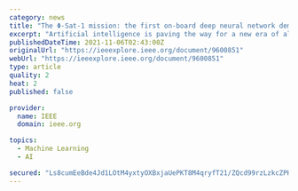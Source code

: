 ```yaml
---
category: news
title: "The Φ-Sat-1 mission: the first on-board deep neural network demonstrator for satellite earth observation"
excerpt: "Artificial intelligence is paving the way for a new era of algorithms focusing directly on the information contained in the data, autonomously extracting relevant features for a given application. While the initial paradigm was to have these applications run by a server hosted processor,"
publishedDateTime: 2021-11-06T02:43:00Z
originalUrl: "https://ieeexplore.ieee.org/document/9600851"
webUrl: "https://ieeexplore.ieee.org/document/9600851"
type: article
quality: 2
heat: 2
published: false

provider:
  name: IEEE
  domain: ieee.org

topics:
  - Machine Learning
  - AI

secured: "Ls8cumEeBde4Jd1LOtM4yxtyOXBxjaUePKT8M4qryfT21/ZQcd99rzLzkcZPHjF/Aa+DTtWrMkKH7TI6kXGKKheGe9embxETlamrtGvnd4PnwVHpYY7fnhr/yAysSTMRENQvWVkpQjn8ysHQtMJ17f15iAFCGo2msH99KQSR0xOxLP23VVkDDVznhIkWG6RdBUfrFcy5jE4FAz08Ccym0+7pGjt2N7ZFwiPh50CZRXUFvTvkRVKIAFIqBUTFbvdsaxCck+6gV0NII7Vg4fGvKNAfdBPQwBhID85DTVFZDDQ/sR6BdXlAyGIi2iXbP3eiPyuLyw85eStSacD82sY5Uz/J1O2v304iGX8yt+oQ6Ks=;XezlC3Y83+PVeyRaAbb5oQ=="
---
```


